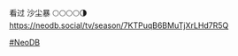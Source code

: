看过 沙尘暴 🌕🌕🌕🌕🌗   
<https://neodb.social/tv/season/7KTPuqB6BMuTjXrLHd7R5Q>

[#NeoDB](https://e5n.cc/tags/NeoDB)

